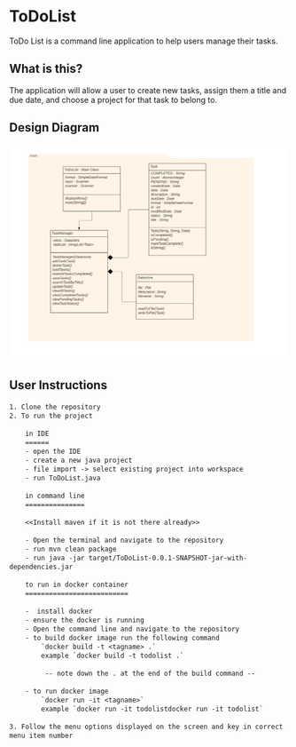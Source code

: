 # ToDoList
ToDo List is a command line application to help users manage their tasks.

## What is this?

The application will allow a user to create new tasks, assign them a title and due date, and choose a project for that task to belong to.

## Design Diagram

![class_diagram](https://github.com/saranyas72/ToDoList/blob/master/docs/ClassDiagram.jpeg)

## User Instructions

	1. Clone the repository
	2. To run the project 
	
		in IDE
		======
		- open the IDE
		- create a new java project
		- file import -> select existing project into workspace
		- run ToDoList.java
	
		in command line
		===============
		
		<<Install maven if it is not there already>> 
		
		- Open the terminal and navigate to the repository
		- run mvn clean package 
		- run java -jar target/ToDoList-0.0.1-SNAPSHOT-jar-with-dependencies.jar
		
		to run in docker container
		==========================
		
		-  install docker 
		- ensure the docker is running
		- Open the command line and navigate to the repository
		- to build docker image run the following command 
			`docker build -t <tagname> .`
		   	example `docker build -t todolist .`
			
		     -- note down the . at the end of the build command --
		     
		- to run docker image 
			`docker run -it <tagname>`
			example `docker run -it todolistdocker run -it todolist`
			       
	3. Follow the menu options displayed on the screen and key in correct menu item number
